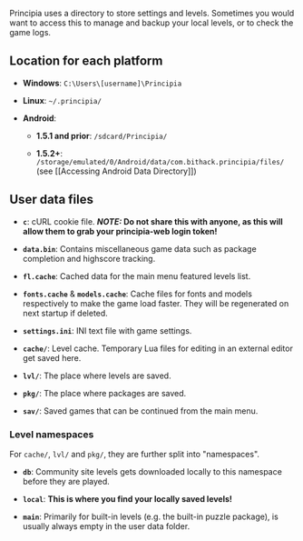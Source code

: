 Principia uses a directory to store settings and levels. Sometimes you would want to access this to manage and backup your local levels, or to check the game logs.

## Location for each platform
- **Windows**: `C:\Users\[username]\Principia`

- **Linux**: `~/.principia/`

- **Android**:

    - **1.5.1 and prior**: `/sdcard/Principia/`

    - **1.5.2+**: `/storage/emulated/0/Android/data/com.bithack.principia/files/` (see [[Accessing Android Data Directory]])

## User data files
- **`c`**: cURL cookie file. ***NOTE:* Do not share this with anyone, as this will allow them to grab your principia-web login token!**

- **`data.bin`**: Contains miscellaneous game data such as package completion and highscore tracking.

- **`fl.cache`**: Cached data for the main menu featured levels list.

- **`fonts.cache`** & **`models.cache`**: Cache files for fonts and models respectively to make the game load faster. They will be regenerated on next startup if deleted.

- **`settings.ini`**: INI text file with game settings.

- **`cache/`**: Level cache. Temporary Lua files for editing in an external editor get saved here.

- **`lvl/`**: The place where levels are saved.

- **`pkg/`**: The place where packages are saved.

- **`sav/`**: Saved games that can be continued from the main menu.

### Level namespaces
For `cache/`, `lvl/` and `pkg/`, they are further split into "namespaces".

- **`db`**: Community site levels gets downloaded locally to this namespace before they are played.

- **`local`**: **This is where you find your locally saved levels!**

- **`main`**: Primarily for built-in levels (e.g. the built-in puzzle package), is usually always empty in the user data folder.